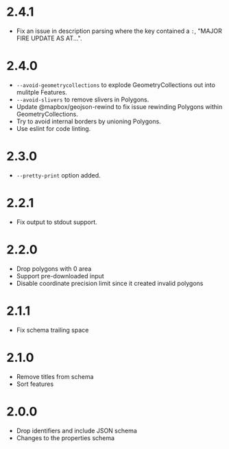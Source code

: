 # 2.4.1

* Fix an issue in description parsing where the key contained a `:`, "MAJOR FIRE UPDATE AS AT...".

# 2.4.0

* `--avoid-geometrycollections` to explode GeometryCollections out into mulitple Features.
* `--avoid-slivers` to remove slivers in Polygons.
* Update @mapbox/geojson-rewind to fix issue rewinding Polygons within GeometryCollections.
* Try to avoid internal borders by unioning Polygons.
* Use eslint for code linting.

# 2.3.0

* `--pretty-print` option added.

# 2.2.1

* Fix output to stdout support.

# 2.2.0

* Drop polygons with 0 area
* Support pre-downloaded input
* Disable coordinate precision limit since it created invalid polygons

# 2.1.1

* Fix schema trailing space

# 2.1.0

* Remove titles from schema
* Sort features

# 2.0.0

* Drop identifiers and include JSON schema
* Changes to the properties schema


